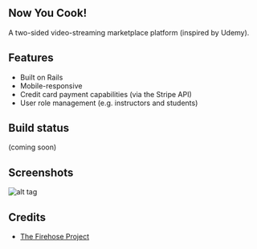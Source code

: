## Now You Cook!
A two-sided video-streaming marketplace platform (inspired by Udemy).

## Features
* Built on Rails
* Mobile-responsive
* Credit card payment capabilities (via the Stripe API)
* User role management (e.g. instructors and students)

## Build status

(coming soon)

## Screenshots
![alt tag](https://image.ibb.co/n9fGFo/nowyoucook_screenshot.png)


## Credits
* [The Firehose Project](https://thefirehoseproject.com)
